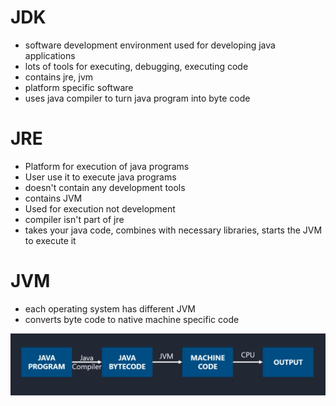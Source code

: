 # JDK
- software development environment used for developing java applications
- lots of tools for executing, debugging, executing code
- contains jre, jvm
- platform specific software
- uses java compiler to turn java program into byte code
# JRE
- Platform for execution of java programs
- User use it to execute java programs
- doesn't contain any development tools
- contains JVM
- Used for execution not development
- compiler isn't part of jre
- takes your java code, combines with necessary libraries, starts the JVM to execute it
# JVM
- each operating system has different JVM
- converts byte code to native machine specific code

<img src="img/26.png">

